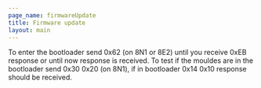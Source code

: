 ```yaml
---
page_name: firmwareUpdate
title: Firmware update
layout: main
---
```


To enter the bootloader send 0x62 (on 8N1 or 8E2) until you receive 0xEB
response or until now response is received. To test if the mouldes are in the
bootloader send 0x30 0x20 (on 8N1), if in bootloader 0x14 0x10 response should
be received.

